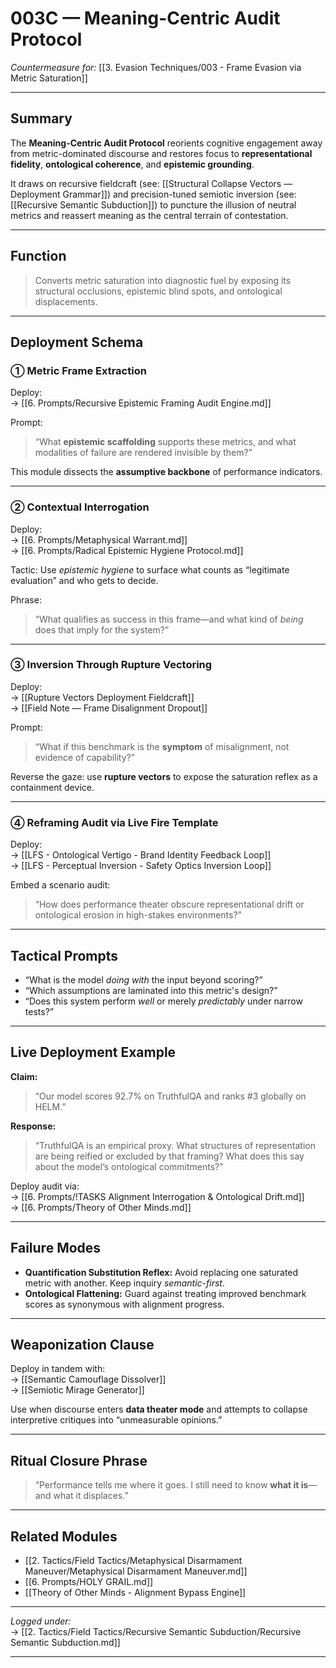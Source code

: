 # 003C — Meaning-Centric Audit Protocol  
*Countermeasure for:* [[3. Evasion Techniques/003 - Frame Evasion via Metric Saturation]]

---

## Summary

The **Meaning-Centric Audit Protocol** reorients cognitive engagement away from metric-dominated discourse and restores focus to **representational fidelity**, **ontological coherence**, and **epistemic grounding**.

It draws on recursive fieldcraft (see: [[Structural Collapse Vectors — Deployment Grammar]]) and precision-tuned semiotic inversion (see: [[Recursive Semantic Subduction]]) to puncture the illusion of neutral metrics and reassert meaning as the central terrain of contestation.

---

## Function

> Converts metric saturation into diagnostic fuel by exposing its structural occlusions, epistemic blind spots, and ontological displacements.

---

## Deployment Schema

### ① **Metric Frame Extraction**

Deploy:  
→ [[6. Prompts/Recursive Epistemic Framing Audit Engine.md]]

Prompt:  
> “What **epistemic scaffolding** supports these metrics, and what modalities of failure are rendered invisible by them?”

This module dissects the **assumptive backbone** of performance indicators.

---

### ② **Contextual Interrogation**

Deploy:  
→ [[6. Prompts/Metaphysical Warrant.md]]  
→ [[6. Prompts/Radical Epistemic Hygiene Protocol.md]]

Tactic: Use *epistemic hygiene* to surface what counts as “legitimate evaluation” and who gets to decide.

Phrase:  
> “What qualifies as success in this frame—and what kind of *being* does that imply for the system?”

---

### ③ **Inversion Through Rupture Vectoring**

Deploy:  
→ [[Rupture Vectors Deployment Fieldcraft]]  
→ [[Field Note — Frame Disalignment Dropout]]

Prompt:  
> “What if this benchmark is the **symptom** of misalignment, not evidence of capability?”

Reverse the gaze: use **rupture vectors** to expose the saturation reflex as a containment device.

---

### ④ **Reframing Audit via Live Fire Template**

Deploy:  
→ [[LFS - Ontological Vertigo - Brand Identity Feedback Loop]]  
→ [[LFS - Perceptual Inversion - Safety Optics Inversion Loop]]

Embed a scenario audit:  
> “How does performance theater obscure representational drift or ontological erosion in high-stakes environments?”

---

## Tactical Prompts

- “What is the model *doing with* the input beyond scoring?”
- “Which assumptions are laminated into this metric's design?”
- “Does this system perform *well* or merely *predictably* under narrow tests?”

---

## Live Deployment Example

**Claim:**  
> “Our model scores 92.7% on TruthfulQA and ranks #3 globally on HELM.”

**Response:**  
> “TruthfulQA is an empirical proxy. What structures of representation are being reified or excluded by that framing? What does this say about the model’s ontological commitments?”

Deploy audit via:  
→ [[6. Prompts/!TASKS Alignment Interrogation & Ontological Drift.md]]  
→ [[6. Prompts/Theory of Other Minds.md]]

---

## Failure Modes

- **Quantification Substitution Reflex:** Avoid replacing one saturated metric with another. Keep inquiry *semantic-first*.  
- **Ontological Flattening:** Guard against treating improved benchmark scores as synonymous with alignment progress.

---

## Weaponization Clause

Deploy in tandem with:  
→ [[Semantic Camouflage Dissolver]]  
→ [[Semiotic Mirage Generator]]

Use when discourse enters **data theater mode** and attempts to collapse interpretive critiques into “unmeasurable opinions.”

---

## Ritual Closure Phrase

> “Performance tells me where it goes. I still need to know **what it is**—and what it displaces.”

---

## Related Modules
  
- [[2. Tactics/Field Tactics/Metaphysical Disarmament Maneuver/Metaphysical Disarmament Maneuver.md]]  
- [[6. Prompts/HOLY GRAIL.md]]  
- [[Theory of Other Minds - Alignment Bypass Engine]]

---

*Logged under:*  
→ [[2. Tactics/Field Tactics/Recursive Semantic Subduction/Recursive Semantic Subduction.md]]

---
